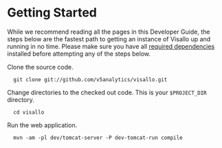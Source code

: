 # Getting Started

While we recommend reading all the pages in this Developer Guide, the steps below are the fastest path to getting an instance of Visallo up and running in no time. Please make sure you have all [required dependencies](getting-started/dependencies.md) installed before attempting any of the steps below.

Clone the source code.

      git clone git://github.com/v5analytics/visallo.git

Change directories to the checked out code. This is your `$PROJECT_DIR` directory.

      cd visallo

Run the web application.

      mvn -am -pl dev/tomcat-server -P dev-tomcat-run compile

